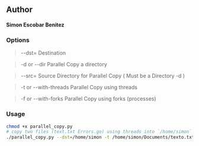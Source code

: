 ## Author
#### Simon Escobar Benitez

### Options
> --dst= Destination

> -d or --dir Parallel Copy a directory

> --src= Source Directory for Parallel Copy ( Must be a Directory -d )

> -t or --with-threads Parallel Copy using threads

> -f or --with-forks Parallel Copy using forks (processes)

### Usage
```bash
chmod +x parallel_copy.py
# copy two files (text.txt Errors.go) using threads into `/home/simon` directory
./parallel_copy.py --dst=/home/simon -t /home/simon/Documents/texto.txt /home/simon/Documents/Go/Errors.go

```
